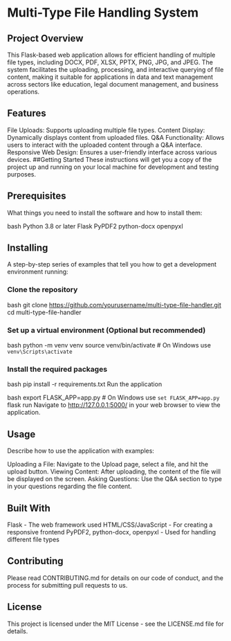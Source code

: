 # Multi-Type File Handling System
## Project Overview
This Flask-based web application allows for efficient handling of multiple file types, including DOCX, PDF, XLSX, PPTX, PNG, JPG, and JPEG. The system facilitates the uploading, processing, and interactive querying of file content, making it suitable for applications in data and text management across sectors like education, legal document management, and business operations.

## Features
File Uploads: Supports uploading multiple file types.
Content Display: Dynamically displays content from uploaded files.
Q&A Functionality: Allows users to interact with the uploaded content through a Q&A interface.
Responsive Web Design: Ensures a user-friendly interface across various devices.
##Getting Started
These instructions will get you a copy of the project up and running on your local machine for development and testing purposes.

## Prerequisites
What things you need to install the software and how to install them:

bash
Python 3.8 or later
Flask
PyPDF2
python-docx
openpyxl
## Installing
A step-by-step series of examples that tell you how to get a development environment running:

### Clone the repository
bash
git clone https://github.com/yourusername/multi-type-file-handler.git
cd multi-type-file-handler

### Set up a virtual environment (Optional but recommended)

bash
python -m venv venv
source venv/bin/activate  # On Windows use `venv\Scripts\activate`
### Install the required packages

bash
pip install -r requirements.txt
Run the application

bash
export FLASK_APP=app.py  # On Windows use `set FLASK_APP=app.py`
flask run
Navigate to http://127.0.0.1:5000/ in your web browser to view the application.

## Usage
Describe how to use the application with examples:

Uploading a File: Navigate to the Upload page, select a file, and hit the upload button.
Viewing Content: After uploading, the content of the file will be displayed on the screen.
Asking Questions: Use the Q&A section to type in your questions regarding the file content.
## Built With
Flask - The web framework used
HTML/CSS/JavaScript - For creating a responsive frontend
PyPDF2, python-docx, openpyxl - Used for handling different file types
## Contributing
Please read CONTRIBUTING.md for details on our code of conduct, and the process for submitting pull requests to us.

## License
This project is licensed under the MIT License - see the LICENSE.md file for details.
